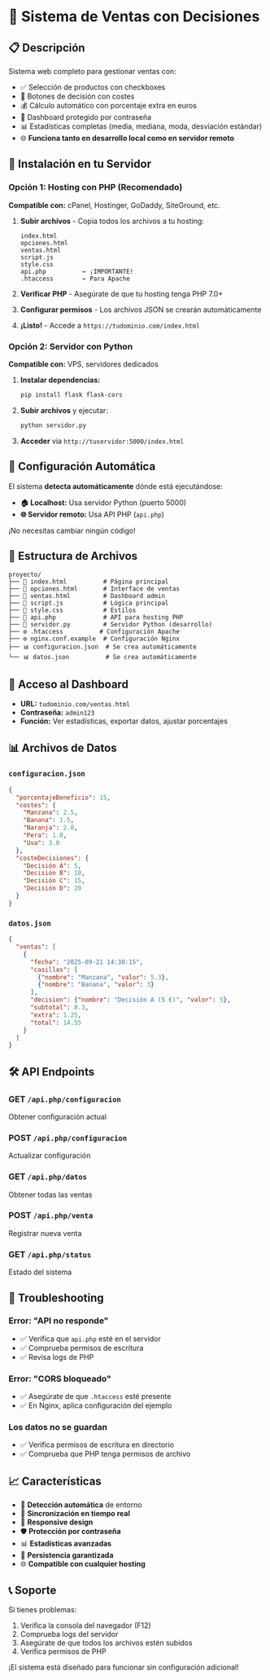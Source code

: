 # 🛒 Sistema de Ventas con Decisiones

## 📋 Descripción
Sistema web completo para gestionar ventas con:
- ✅ Selección de productos con checkboxes
- 🎯 Botones de decisión con costes
- 💰 Cálculo automático con porcentaje extra en euros
- 🔐 Dashboard protegido por contraseña
- 📊 Estadísticas completas (media, mediana, moda, desviación estándar)
- 🌐 **Funciona tanto en desarrollo local como en servidor remoto**

## 🚀 Instalación en tu Servidor

### Opción 1: Hosting con PHP (Recomendado)
**Compatible con:** cPanel, Hostinger, GoDaddy, SiteGround, etc.

1. **Subir archivos** - Copia todos los archivos a tu hosting:
   ```
   index.html
   opciones.html
   ventas.html
   script.js
   style.css
   api.php          ← ¡IMPORTANTE!
   .htaccess        ← Para Apache
   ```

2. **Verificar PHP** - Asegúrate de que tu hosting tenga PHP 7.0+

3. **Configurar permisos** - Los archivos JSON se crearán automáticamente

4. **¡Listo!** - Accede a `https://tudominio.com/index.html`

### Opción 2: Servidor con Python
**Compatible con:** VPS, servidores dedicados

1. **Instalar dependencias:**
   ```bash
   pip install flask flask-cors
   ```

2. **Subir archivos** y ejecutar:
   ```bash
   python servidor.py
   ```

3. **Acceder** via `http://tuservidor:5000/index.html`

## 🔧 Configuración Automática

El sistema **detecta automáticamente** dónde está ejecutándose:

- **🏠 Localhost:** Usa servidor Python (puerto 5000)
- **🌐 Servidor remoto:** Usa API PHP (`api.php`)

¡No necesitas cambiar ningún código!

## 📁 Estructura de Archivos

```
proyecto/
├── 📄 index.html          # Página principal
├── 📄 opciones.html       # Interface de ventas
├── 📄 ventas.html         # Dashboard admin
├── 📄 script.js           # Lógica principal
├── 📄 style.css           # Estilos
├── 🐘 api.php             # API para hosting PHP
├── 🐍 servidor.py         # Servidor Python (desarrollo)
├── ⚙️ .htaccess          # Configuración Apache
├── ⚙️ nginx.conf.example  # Configuración Nginx
├── 📊 configuracion.json  # Se crea automáticamente
└── 📊 datos.json          # Se crea automáticamente
```

## 🔐 Acceso al Dashboard

- **URL:** `tudominio.com/ventas.html`
- **Contraseña:** `admin123`
- **Función:** Ver estadísticas, exportar datos, ajustar porcentajes

## 📊 Archivos de Datos

### `configuracion.json`
```json
{
  "porcentajeBeneficio": 15,
  "costes": {
    "Manzana": 2.5,
    "Banana": 1.5,
    "Naranja": 2.0,
    "Pera": 1.0,
    "Uva": 3.0
  },
  "costeDecisiones": {
    "Decisión A": 5,
    "Decisión B": 10,
    "Decisión C": 15,
    "Decisión D": 20
  }
}
```

### `datos.json`
```json
{
  "ventas": [
    {
      "fecha": "2025-09-21 14:30:15",
      "casillas": [
        {"nombre": "Manzana", "valor": 5.3},
        {"nombre": "Banana", "valor": 3}
      ],
      "decision": {"nombre": "Decisión A (5 €)", "valor": 5},
      "subtotal": 8.3,
      "extra": 1.25,
      "total": 14.55
    }
  ]
}
```

## 🛠️ API Endpoints

### GET `/api.php/configuracion`
Obtener configuración actual

### POST `/api.php/configuracion`
Actualizar configuración

### GET `/api.php/datos`
Obtener todas las ventas

### POST `/api.php/venta`
Registrar nueva venta

### GET `/api.php/status`
Estado del sistema

## 🔧 Troubleshooting

### Error: "API no responde"
- ✅ Verifica que `api.php` esté en el servidor
- ✅ Comprueba permisos de escritura
- ✅ Revisa logs de PHP

### Error: "CORS bloqueado"
- ✅ Asegúrate de que `.htaccess` esté presente
- ✅ En Nginx, aplica configuración del ejemplo

### Los datos no se guardan
- ✅ Verifica permisos de escritura en directorio
- ✅ Comprueba que PHP tenga permisos de archivo

## 📈 Características

- 🎯 **Detección automática** de entorno
- 🔄 **Sincronización en tiempo real**
- 📱 **Responsive design**
- 🛡️ **Protección por contraseña**
- 📊 **Estadísticas avanzadas**
- 💾 **Persistencia garantizada**
- 🌐 **Compatible con cualquier hosting**

## 📞 Soporte

Si tienes problemas:
1. Verifica la consola del navegador (F12)
2. Comprueba logs del servidor
3. Asegúrate de que todos los archivos estén subidos
4. Verifica permisos de PHP

¡El sistema está diseñado para funcionar sin configuración adicional!